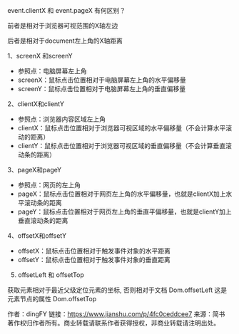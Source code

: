 event.clientX  和 event.pageX 有何区别？

前者是相对于浏览器可视范围的X轴左边

后者是相对于document左上角的X轴距离



1、screenX 和screenY

- 参照点：电脑屏幕左上角
- screenX：鼠标点击位置相对于电脑屏幕左上角的水平偏移量
- screenY：鼠标点击位置相对于电脑屏幕左上角的垂直偏移量

2、clientX和clientY

- 参照点：浏览器内容区域左上角
- clientX：鼠标点击位置相对于浏览器可视区域的水平偏移量（不会计算水平滚动的距离）
- clientY：鼠标点击位置相对于浏览器可视区域的垂直偏移量（不会计算垂直滚动条的距离）

3、pageX和pageY

- 参照点：网页的左上角
- pageX：鼠标点击位置相对于网页左上角的水平偏移量，也就是clientX加上水平滚动条的距离
- pageY：鼠标点击位置相对于网页左上角的垂直平偏移量，也就是clientY加上垂直滚动条的距离

4、offsetX和offsetY

- offsetX：鼠标点击位置相对于触发事件对象的水平距离
- offsetY：鼠标点击位置相对于触发事件对象的垂直距离

5. offsetLeft 和 offsetTop

获取元素相对于最近父级定位元素的坐标, 否则相对于文档
Dom.offsetLeft          这是元素节点的属性
Dom.offsetTop





作者：dingFY
链接：https://www.jianshu.com/p/4fc0ceddcee7
来源：简书
著作权归作者所有。商业转载请联系作者获得授权，非商业转载请注明出处。